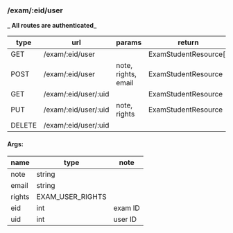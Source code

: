 ### /exam/:eid/user

**_ All routes are authenticated_**

| type   | url                  | params              | return                | note |
| ------ | -------------------- | ------------------- | --------------------- | ---- |
| GET    | /exam/:eid/user      |                     | ExamStudentResource[] |      |
| POST   | /exam/:eid/user      | note, rights, email | ExamStudentResource   |      |
| GET    | /exam/:eid/user/:uid |                     | ExamStudentResource   |      |
| PUT    | /exam/:eid/user/:uid | note, rights        | ExamStudentResource   |      |
| DELETE | /exam/:eid/user/:uid |                     |                       |      |

#### Args:

| name   | type             | note    |
| ------ | ---------------- | ------- |
| note   | string           |         |
| email  | string           |         |
| rights | EXAM_USER_RIGHTS |         |
| eid    | int              | exam ID |
| uid    | int              | user ID |
